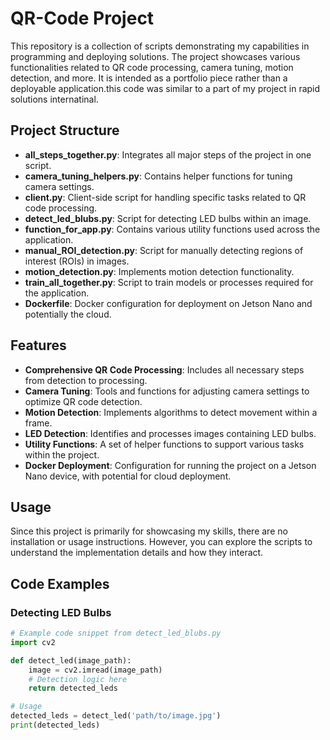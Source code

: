 # QR-Code Project

This repository is a collection of scripts demonstrating my capabilities in programming and deploying solutions. The project showcases various functionalities related to QR code processing, camera tuning, motion detection, and more. It is intended as a portfolio piece rather than a deployable application.this code was similar to a part of my project in rapid solutions internatinal.

## Project Structure

- **all_steps_together.py**: Integrates all major steps of the project in one script.
- **camera_tuning_helpers.py**: Contains helper functions for tuning camera settings.
- **client.py**: Client-side script for handling specific tasks related to QR code processing.
- **detect_led_blubs.py**: Script for detecting LED bulbs within an image.
- **function_for_app.py**: Contains various utility functions used across the application.
- **manual_ROI_detection.py**: Script for manually detecting regions of interest (ROIs) in images.
- **motion_detection.py**: Implements motion detection functionality.
- **train_all_together.py**: Script to train models or processes required for the application.
- **Dockerfile**: Docker configuration for deployment on Jetson Nano and potentially the cloud.

## Features

- **Comprehensive QR Code Processing**: Includes all necessary steps from detection to processing.
- **Camera Tuning**: Tools and functions for adjusting camera settings to optimize QR code detection.
- **Motion Detection**: Implements algorithms to detect movement within a frame.
- **LED Detection**: Identifies and processes images containing LED bulbs.
- **Utility Functions**: A set of helper functions to support various tasks within the project.
- **Docker Deployment**: Configuration for running the project on a Jetson Nano device, with potential for cloud deployment.

## Usage

Since this project is primarily for showcasing my skills, there are no installation or usage instructions. However, you can explore the scripts to understand the implementation details and how they interact.

## Code Examples

### Detecting LED Bulbs

```python
# Example code snippet from detect_led_blubs.py
import cv2

def detect_led(image_path):
    image = cv2.imread(image_path)
    # Detection logic here
    return detected_leds

# Usage
detected_leds = detect_led('path/to/image.jpg')
print(detected_leds)
